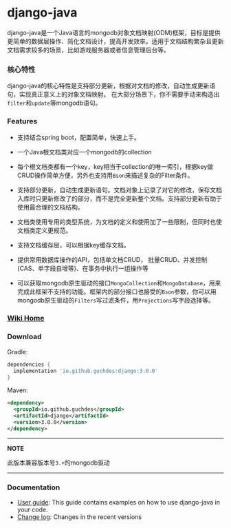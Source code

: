 
# django-java

django-java是一个Java语言的mongodb对象文档映射(ODM)框架，目标是提供更简单的数据层操作、简化文档设计，提高开发效率。适用于文档结构繁杂且更新文档需求较多的场景，比如游戏服务器或者信息管理后台等。

### 核心特性
django-java的核心特性是支持部分更新，根据对文档的修改，自动生成更新语句，实现真正意义上的对象文档映射。
在大部分场景下，你不需要手动来构造出`filter`和`update`等mongodb语句。

### Features
- 支持结合spring boot，配置简单，快速上手。

- 一个Java根文档类对应一个mongodb的collection

- 每个根文档类都有一个key，key相当于collection的唯一索引，根据key做CRUD操作简单方便，另外也支持用`Bson`来描述复杂的Filter条件。

- 支持部分更新，自动生成更新语句。文档对象上记录了对它的修改，保存文档入库时只更新修改了的部分，而不是完全更新整个文档。支持部分更新有助于使用最合理的文档结构。

- 文档类使用专用的类型系统，为文档的定义和使用加了一些限制，但同时也使文档类定义更规范。

- 支持文档缓存层，可以根据key缓存文档。

- 提供常用数据库操作的API，包括单文档CRUD， 批量CRUD、并发控制(CAS、单字段自增等)、在事务中执行一组操作等

- 可以获取mongodb原生驱动的接口`MongoCollection`和`MongoDatabase`，用来完成此框架不支持的功能。框架内的部分接口也接受的`Bson`参数，你可以用mongodb原生驱动的`Filters`写过滤条件，用`Projections`写字段选择等。

### [Wiki Home](https://github.com/guchdes/django-java/wiki)

### Download

Gradle:
```gradle
dependencies {
  implementation 'io.github.guchdes:django:3.0.0'
}
```

Maven:
```xml
<dependency>
  <groupId>io.github.guchdes</groupId>
  <artifactId>django</artifactId>
  <version>3.0.0</version>
</dependency>
```

---
**NOTE**

此版本兼容版本号`3.+`的mongodb驱动

---

### Documentation
  * [User guide](https://github.com/guchdes/django-java/wiki): This guide contains examples on how to use django-java in your code.
  * [Change log](https://github.com/guchdes/django-java/master/CHANGELOG.md): Changes in the recent versions

